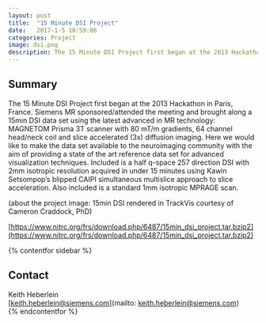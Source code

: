 ```yaml
---
layout: post
title:  "15 Minute DSI Project"
date:   2017-1-5 10:59:06
categories: Project
image: dsi.png
description: The 15 Minute DSI Project first began at the 2013 Hackathon in Paris, France.
---
```

## Summary
The 15 Minute DSI Project first began at the 2013 Hackathon in Paris, France. Siemens MR sponsored/attended the meeting and brought along a 15min DSI data set using the latest advanced in MR technology: MAGNETOM Prisma 3T scanner with 80 mT/m gradients, 64 channel head/neck coil and slice accelerated (3x) diffusion imaging. Here we would like to make the data set available to the neuroimaging community with the aim of providing a state of the art reference data set for advanced visualization techniques. Included is a half q-space 257 direction DSI with 2mm isotropic resolution acquired in under 15 minutes using Kawin Setsompop’s blipped CAIPI simultaneous multislice approach to slice acceleration. Also included is a standard 1mm isotropic MPRAGE scan.

(about the project image: 15min DSI rendered in TrackVis courtesy of Cameron Craddock, PhD)

[https://www.nitrc.org/frs/download.php/6487/15min_dsi_project.tar.bzip2](https://www.nitrc.org/frs/download.php/6487/15min_dsi_project.tar.bzip2)

{% contentfor sidebar %}
## Contact  
Keith Heberlein  
[keith.heberlein@siemens.com](mailto: keith.heberlein@siemens.com)  
{% endcontentfor %}
